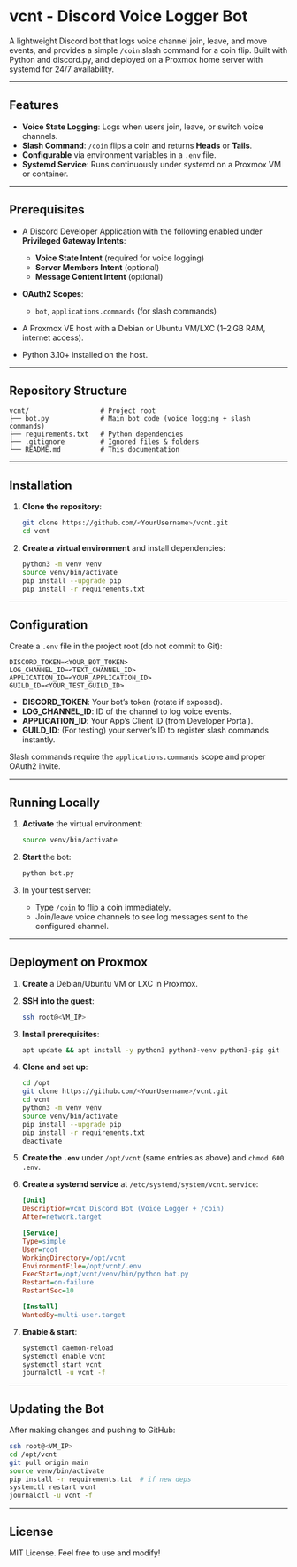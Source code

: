 # vcnt - Discord Voice Logger Bot

A lightweight Discord bot that logs voice channel join, leave, and move events, and provides a simple `/coin` slash command for a coin flip. Built with Python and discord.py, and deployed on a Proxmox home server with systemd for 24/7 availability.

---

## Features

* **Voice State Logging**: Logs when users join, leave, or switch voice channels.
* **Slash Command**: `/coin` flips a coin and returns **Heads** or **Tails**.
* **Configurable** via environment variables in a `.env` file.
* **Systemd Service**: Runs continuously under systemd on a Proxmox VM or container.

---

## Prerequisites

* A Discord Developer Application with the following enabled under **Privileged Gateway Intents**:

  * **Voice State Intent** (required for voice logging)
  * **Server Members Intent** (optional)
  * **Message Content Intent** (optional)
* **OAuth2 Scopes**:

  * `bot`, `applications.commands` (for slash commands)
* A Proxmox VE host with a Debian or Ubuntu VM/LXC (1–2 GB RAM, internet access).
* Python 3.10+ installed on the host.

---

## Repository Structure

```
vcnt/                  # Project root
├── bot.py             # Main bot code (voice logging + slash commands)
├── requirements.txt   # Python dependencies
├── .gitignore         # Ignored files & folders
└── README.md          # This documentation
```

---

## Installation

1. **Clone the repository**:

   ```bash
   git clone https://github.com/<YourUsername>/vcnt.git
   cd vcnt
   ```
2. **Create a virtual environment** and install dependencies:

   ```bash
   python3 -m venv venv
   source venv/bin/activate
   pip install --upgrade pip
   pip install -r requirements.txt
   ```

---

## Configuration

Create a `.env` file in the project root (do not commit to Git):

```dotenv
DISCORD_TOKEN=<YOUR_BOT_TOKEN>
LOG_CHANNEL_ID=<TEXT_CHANNEL_ID>
APPLICATION_ID=<YOUR_APPLICATION_ID>
GUILD_ID=<YOUR_TEST_GUILD_ID>
```

* **DISCORD\_TOKEN**: Your bot’s token (rotate if exposed).
* **LOG\_CHANNEL\_ID**: ID of the channel to log voice events.
* **APPLICATION\_ID**: Your App’s Client ID (from Developer Portal).
* **GUILD\_ID**: (For testing) your server’s ID to register slash commands instantly.

Slash commands require the `applications.commands` scope and proper OAuth2 invite.

---

## Running Locally

1. **Activate** the virtual environment:

   ```bash
   source venv/bin/activate
   ```
2. **Start** the bot:

   ```bash
   python bot.py
   ```
3. In your test server:

   * Type `/coin` to flip a coin immediately.
   * Join/leave voice channels to see log messages sent to the configured channel.

---

## Deployment on Proxmox

1. **Create** a Debian/Ubuntu VM or LXC in Proxmox.
2. **SSH into the guest**:

   ```bash
   ssh root@<VM_IP>
   ```
3. **Install prerequisites**:

   ```bash
   apt update && apt install -y python3 python3-venv python3-pip git
   ```
4. **Clone and set up**:

   ```bash
   cd /opt
   git clone https://github.com/<YourUsername>/vcnt.git
   cd vcnt
   python3 -m venv venv
   source venv/bin/activate
   pip install --upgrade pip
   pip install -r requirements.txt
   deactivate
   ```
5. **Create the `.env`** under `/opt/vcnt` (same entries as above) and `chmod 600 .env`.
6. **Create a systemd service** at `/etc/systemd/system/vcnt.service`:

   ```ini
   [Unit]
   Description=vcnt Discord Bot (Voice Logger + /coin)
   After=network.target

   [Service]
   Type=simple
   User=root
   WorkingDirectory=/opt/vcnt
   EnvironmentFile=/opt/vcnt/.env
   ExecStart=/opt/vcnt/venv/bin/python bot.py
   Restart=on-failure
   RestartSec=10

   [Install]
   WantedBy=multi-user.target
   ```
7. **Enable & start**:

   ```bash
   systemctl daemon-reload
   systemctl enable vcnt
   systemctl start vcnt
   journalctl -u vcnt -f
   ```

---

## Updating the Bot

After making changes and pushing to GitHub:

```bash
ssh root@<VM_IP>
cd /opt/vcnt
git pull origin main
source venv/bin/activate
pip install -r requirements.txt  # if new deps
systemctl restart vcnt
journalctl -u vcnt -f
```

---

## License

MIT License. Feel free to use and modify!
